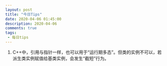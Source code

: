 ```yaml
---
layout: post
title: "今日Tips"
date: 2020-04-06 01:45:00
description: 2020-04-06
comments: true
tags: 
 - 每日tips
---
```


1. C++中，引用与指针一样，也可以用于“运行期多态”。但类的实例不可以，若派生类实例赋值给基类实例，会发生“截短”行为。